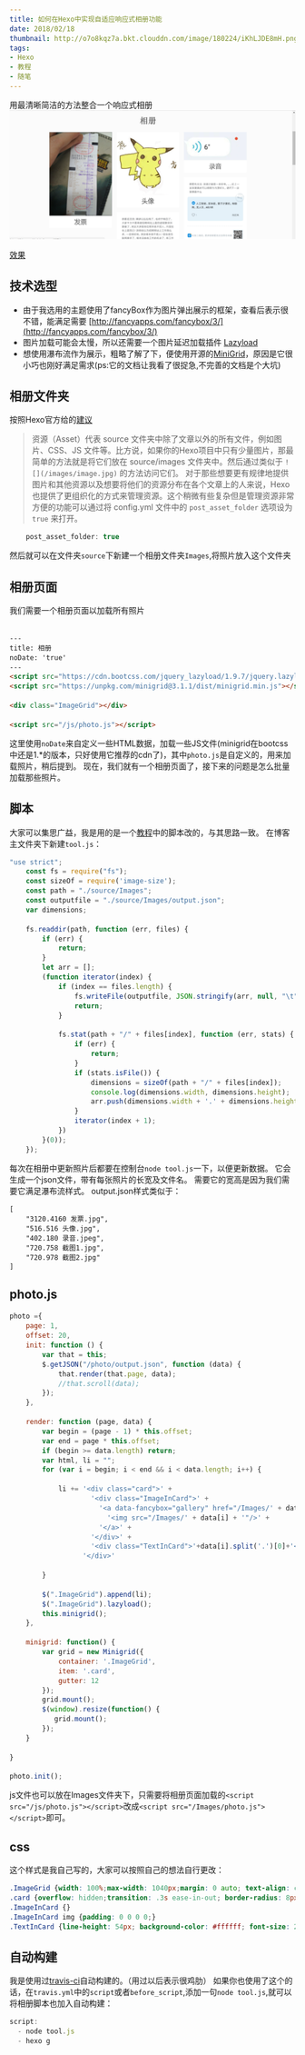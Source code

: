```yaml
---
title: 如何在Hexo中实现自适应响应式相册功能
date: 2018/02/18
thumbnail: http://o7o8kqz7a.bkt.clouddn.com/image/180224/iKhLJDE8mH.png
tags: 
- Hexo
- 教程
- 随笔
---
```


用最清晰简洁的方法整合一个响应式相册
![示意图](/blogimg/25.png)
<!-- more -->
[效果](https://fchange.github.io/photo/)

## 技术选型
- 由于我选用的主题使用了fancyBox作为图片弹出展示的框架，查看后表示很不错，能满足需要 
[http://fancyapps.com/fancybox/3/](http://fancyapps.com/fancybox/3/)
- 图片加载可能会太慢，所以还需要一个图片延迟加载插件 [Lazyload](https://github.com/tuupola/jquery_lazyload)
- 想使用瀑布流作为展示，粗略了解了下，便使用开源的[MiniGrid](https://github.com/henriquea/minigrid)，原因是它很小巧也刚好满足需求(ps:它的文档让我看了很捉急,不完善的文档是个大坑)

## 相册文件夹
按照Hexo官方给的[建议](https://hexo.io/zh-cn/docs/asset-folders.html)
> 资源（Asset）代表 source 文件夹中除了文章以外的所有文件，例如图片、CSS、JS 文件等。比方说，如果你的Hexo项目中只有少量图片，那最简单的方法就是将它们放在 source/images 文件夹中。然后通过类似于 `![](/images/image.jpg)` 的方法访问它们。
> 对于那些想要更有规律地提供图片和其他资源以及想要将他们的资源分布在各个文章上的人来说，Hexo也提供了更组织化的方式来管理资源。这个稍微有些复杂但是管理资源非常方便的功能可以通过将 config.yml 文件中的 `post_asset_folder` 选项设为 `true` 来打开。

``` javaScript
    post_asset_folder: true

```

然后就可以在文件夹`source`下新建一个相册文件夹`Images`,将照片放入这个文件夹

## 相册页面
我们需要一个相册页面以加载所有照片

```Html

---
title: 相册
noDate: 'true'
---
<script src="https://cdn.bootcss.com/jquery_lazyload/1.9.7/jquery.lazyload.js"></script>
<script src="https://unpkg.com/minigrid@3.1.1/dist/minigrid.min.js"></script>

<div class="ImageGrid"></div>

<script src="/js/photo.js"></script>
```
这里使用`noDate`来自定义一些HTML数据，加载一些JS文件(minigrid在bootcss中还是1.*的版本，只好使用它推荐的cdn了)，其中`photo.js`是自定义的，用来加载照片，稍后提到。
现在，我们就有一个相册页面了，接下来的问题是怎么批量加载那些照片。

## 脚本
大家可以集思广益，我是用的是一个[教程](https://www.cnblogs.com/xljzlw/p/5137622.html)中的脚本改的，与其思路一致。
在博客主文件夹下新建`tool.js`：
``` javaScript
"use strict";
    const fs = require("fs");
    const sizeOf = require('image-size');
    const path = "./source/Images";
    const outputfile = "./source/Images/output.json";
    var dimensions;

    fs.readdir(path, function (err, files) {
        if (err) {
            return;
        }
        let arr = [];
        (function iterator(index) {
            if (index == files.length) {
                fs.writeFile(outputfile, JSON.stringify(arr, null, "\t"));
                return;
            }

            fs.stat(path + "/" + files[index], function (err, stats) {
                if (err) {
                    return;
                }
                if (stats.isFile()) {
                    dimensions = sizeOf(path + "/" + files[index]);
                    console.log(dimensions.width, dimensions.height);
                    arr.push(dimensions.width + '.' + dimensions.height + ' ' + files[index]);
                }
                iterator(index + 1);
            })
        }(0));
    });
```
每次在相册中更新照片后都要在控制台`node tool.js`一下，以便更新数据。
它会生成一个json文件，带有每张照片的长宽及文件名。
需要它的宽高是因为我们需要它满足瀑布流样式。
output.json样式类似于：
``` javasScript
[
    "3120.4160 发票.jpg",
    "516.516 头像.jpg",
    "402.180 录音.jpeg",
    "720.758 截图1.jpg",
    "720.978 截图2.jpg"
]
```

## photo.js
``` javaScript
photo ={
    page: 1,
    offset: 20,
    init: function () {
        var that = this;
        $.getJSON("/photo/output.json", function (data) {
            that.render(that.page, data);
            //that.scroll(data);
        });
    },

    render: function (page, data) {
        var begin = (page - 1) * this.offset;
        var end = page * this.offset;
        if (begin >= data.length) return;
        var html, li = "";
        for (var i = begin; i < end && i < data.length; i++) {

            li += '<div class="card">' +
                    '<div class="ImageInCard">' + 
                      '<a data-fancybox="gallery" href="/Images/' + data[i] + '">' +
                        '<img src="/Images/' + data[i] + '"/>' +
                      '</a>' +
                    '</div>' +
                    '<div class="TextInCard">'+data[i].split('.')[0]+'</div>' +
                  '</div>' 

        }

        $(".ImageGrid").append(li);
        $(".ImageGrid").lazyload();
        this.minigrid();
    },

    minigrid: function() {
        var grid = new Minigrid({
            container: '.ImageGrid',
            item: '.card',
            gutter: 12
        });
        grid.mount();
        $(window).resize(function() {
           grid.mount();
        });
    }

}

photo.init();
```

js文件也可以放在Images文件夹下，只需要将相册页面加载的`<script src="/js/photo.js"></script>`改成`<script src="/Images/photo.js"></script>`即可。

## css
这个样式是我自己写的，大家可以按照自己的想法自行更改：

``` CSS
.ImageGrid {width: 100%;max-width: 1040px;margin: 0 auto; text-align: center;}
.card {overflow: hidden;transition: .3s ease-in-out; border-radius: 8px; background-color: #ddd;}
.ImageInCard {}
.ImageInCard img {padding: 0 0 0 0;}
.TextInCard {line-height: 54px; background-color: #ffffff; font-size: 24px;}
```

## 自动构建
我是使用过[travis-ci](https://www.travis-ci.org/)自动构建的。（用过以后表示很鸡肋）
如果你也使用了这个的话，在`travis.yml`中的`script`或者`before_script`,添加一句`node tool.js`,就可以将相册脚本也加入自动构建：

``` javaScript
script:
  - node tool.js
  - hexo g
```

